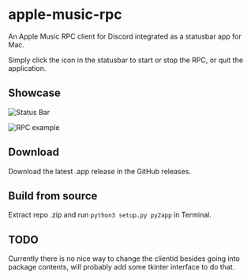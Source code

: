 # apple-music-rpc

An Apple Music RPC client for Discord integrated as a statusbar app for Mac.

Simply click the icon in the statusbar to start or stop the RPC, or quit the application.

## Showcase

![Status Bar](https://i.imgur.com/nymeFxf.png)

![RPC example](https://i.imgur.com/ikqHKrp.png)

## Download

Download the latest .app release in the GitHub releases.

## Build from source

Extract repo .zip and run `python3 setup.py py2app` in Terminal.

## TODO

Currently there is no nice way to change the clientid besides going into package contents, will probably add some tkinter interface to do that.
